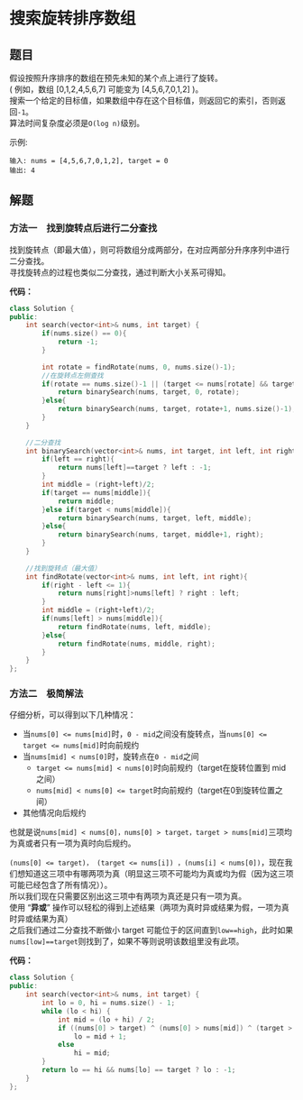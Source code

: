 # 搜索旋转排序数组
## 题目
假设按照升序排序的数组在预先未知的某个点上进行了旋转。  
( 例如，数组 [0,1,2,4,5,6,7] 可能变为 [4,5,6,7,0,1,2] )。   
搜索一个给定的目标值，如果数组中存在这个目标值，则返回它的索引，否则返回`-1`。  
算法时间复杂度必须是`O(log n)`级别。

示例:
```
输入: nums = [4,5,6,7,0,1,2], target = 0
输出: 4
```


## 解题
### 方法一&emsp;找到旋转点后进行二分查找
找到旋转点（即最大值），则可将数组分成两部分，在对应两部分升序序列中进行二分查找。  
寻找旋转点的过程也类似二分查找，通过判断大小关系可得知。

**代码：**
```C++
class Solution {
public:
    int search(vector<int>& nums, int target) {
        if(nums.size() == 0){
            return -1;
        }
        
        int rotate = findRotate(nums, 0, nums.size()-1);
        //在旋转点左侧查找
        if(rotate == nums.size()-1 || (target <= nums[rotate] && target >= nums[0])){
            return binarySearch(nums, target, 0, rotate);
        }else{
            return binarySearch(nums, target, rotate+1, nums.size()-1);
        }
    }
    
    //二分查找
    int binarySearch(vector<int>& nums, int target, int left, int right){
        if(left == right){
            return nums[left]==target ? left : -1;
        }
        int middle = (right+left)/2;
        if(target == nums[middle]){
            return middle;
        }else if(target < nums[middle]){
            return binarySearch(nums, target, left, middle);
        }else{
            return binarySearch(nums, target, middle+1, right);
        }
    }
    
    //找到旋转点（最大值）
    int findRotate(vector<int>& nums, int left, int right){
        if(right - left <= 1){
            return nums[right]>nums[left] ? right : left;
        }
        int middle = (right+left)/2;
        if(nums[left] > nums[middle]){
            return findRotate(nums, left, middle);
        }else{
            return findRotate(nums, middle, right);
        }
    }
};
```


### 方法二&emsp;极简解法
仔细分析，可以得到以下几种情况：
* 当`nums[0] <= nums[mid]`时，`0 - mid`之间没有旋转点，当`nums[0] <= target <= nums[mid]`时向前规约
* 当`nums[mid] < nums[0]`时，旋转点在`0 - mid`之间
    * `target <= nums[mid] < nums[0]`时向前规约（target在旋转位置到 mid 之间）
    * `nums[mid] < nums[0] <= target`时向前规约（target在0到旋转位置之间）
* 其他情况向后规约

也就是说`nums[mid] < nums[0]，nums[0] > target，target > nums[mid]`三项均为真或者只有一项为真时向后规约。

`(nums[0] <= target)， (target <= nums[i]) ，(nums[i] < nums[0])`，现在我们想知道这三项中有哪两项为真（明显这三项不可能均为真或均为假（因为这三项可能已经包含了所有情况））。  
所以我们现在只需要区别出这三项中有两项为真还是只有一项为真。  
使用 “**异或**” 操作可以轻松的得到上述结果（两项为真时异或结果为假，一项为真时异或结果为真）  
之后我们通过二分查找不断做小 target 可能位于的区间直到`low==high`，此时如果 `nums[low]==target`则找到了，如果不等则说明该数组里没有此项。

**代码：**
```C++
class Solution {
public:
    int search(vector<int>& nums, int target) {
        int lo = 0, hi = nums.size() - 1;
        while (lo < hi) {
            int mid = (lo + hi) / 2;
            if ((nums[0] > target) ^ (nums[0] > nums[mid]) ^ (target > nums[mid]))
                lo = mid + 1;
            else
                hi = mid;
        }
        return lo == hi && nums[lo] == target ? lo : -1;
    }
};
```